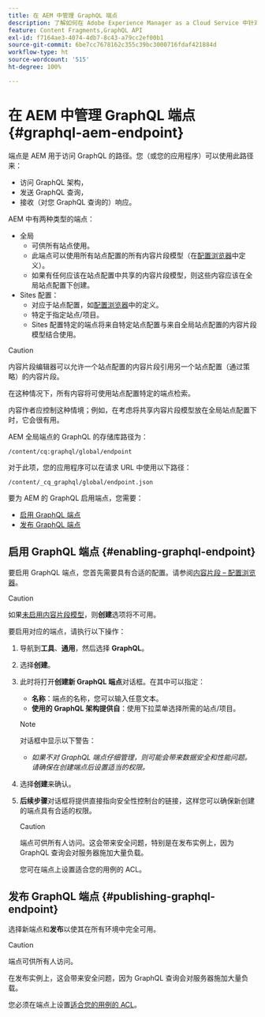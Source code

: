 ```yaml
---
title: 在 AEM 中管理 GraphQL 端点
description: 了解如何在 Adobe Experience Manager as a Cloud Service 中针对 Headless 内容投放管理 GraphQL 端点。
feature: Content Fragments,GraphQL API
exl-id: f7164ae3-4074-4db7-8c43-a79cc2ef00b1
source-git-commit: 6be7cc7678162c355c39bc3000716fdaf421884d
workflow-type: ht
source-wordcount: '515'
ht-degree: 100%

---
```


# 在 AEM 中管理 GraphQL 端点 {#graphql-aem-endpoint}

端点是 AEM 用于访问 GraphQL 的路径。您（或您的应用程序）可以使用此路径来：

* 访问 GraphQL 架构，
* 发送 GraphQL 查询，
* 接收（对您 GraphQL 查询的）响应。

AEM 中有两种类型的端点：

* 全局
   * 可供所有站点使用。
   * 此端点可以使用所有站点配置的所有内容片段模型（在[配置浏览器](/help/sites-cloud/administering/content-fragments/content-fragments-configuration-browser.md#enable-content-fragment-functionality-in-configuration-browser)中定义）。
   * 如果有任何应该在站点配置中共享的内容片段模型，则这些内容应该在全局站点配置下创建。
* Sites 配置：
   * 对应于站点配置，如[配置浏览器](/help/sites-cloud/administering/content-fragments/content-fragments-configuration-browser.md#enable-content-fragment-functionality-in-configuration-browser)中的定义。
   * 特定于指定站点/项目。
   * Sites 配置特定的端点将来自特定站点配置与来自全局站点配置的内容片段模型结合使用。

>[!CAUTION]
>
>内容片段编辑器可以允许一个站点配置的内容片段引用另一个站点配置（通过策略）的内容片段。
>
>在这种情况下，所有内容将可使用站点配置特定的端点检索。
>
>内容作者应控制这种情境；例如，在考虑将共享内容片段模型放在全局站点配置下时，它会很有用。

AEM 全局端点的 GraphQL 的存储库路径为：

`/content/cq:graphql/global/endpoint`

对于此项，您的应用程序可以在请求 URL 中使用以下路径：

`/content/_cq_graphql/global/endpoint.json`

要为 AEM 的 GraphQL 启用端点，您需要：

* [启用 GraphQL 端点](#enabling-graphql-endpoint)
* [发布 GraphQL 端点](#publishing-graphql-endpoint)

## 启用 GraphQL 端点 {#enabling-graphql-endpoint}

要启用 GraphQL 端点，您首先需要具有合适的配置。请参阅[内容片段 – 配置浏览器](/help/sites-cloud/administering/content-fragments/content-fragments-configuration-browser.md)。

>[!CAUTION]
>
>如果[未启用内容片段模型](/help/sites-cloud/administering/content-fragments/content-fragments-configuration-browser.md)，则&#x200B;**创建**&#x200B;选项将不可用。

要启用对应的端点，请执行以下操作：

1. 导航到&#x200B;**工具**、**通用**，然后选择 **GraphQL**。
1. 选择&#x200B;**创建**。
1. 此时将打开&#x200B;**创建新 GraphQL 端点**&#x200B;对话框。在其中可以指定：
   * **名称**：端点的名称，您可以输入任意文本。
   * **使用的 GraphQL 架构提供自**：使用下拉菜单选择所需的站点/项目。

   >[!NOTE]
   >
   >对话框中显示以下警告：
   >
   >* *如果不对 GraphQL 端点仔细管理，则可能会带来数据安全和性能问题。请确保在创建端点后设置适当的权限。*


1. 选择&#x200B;**创建**&#x200B;来确认。
1. **后续步骤**&#x200B;对话框将提供直接指向安全性控制台的链接，这样您可以确保新创建的端点具有合适的权限。

   >[!CAUTION]
   >
   >端点可供所有人访问。这会带来安全问题，特别是在发布实例上，因为 GraphQL 查询会对服务器施加大量负载。
   >
   >您可在端点上设置适合您的用例的 ACL。

## 发布 GraphQL 端点 {#publishing-graphql-endpoint}

选择新端点和&#x200B;**发布**&#x200B;以使其在所有环境中完全可用。

>[!CAUTION]
>
>端点可供所有人访问。
>
>在发布实例上，这会带来安全问题，因为 GraphQL 查询会对服务器施加大量负载。
>
>您必须在端点上设置[适合您的用例的 ACL](/help/headless/security/permissions.md)。
